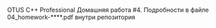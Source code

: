 OTUS C++ Professional Домашняя работа #4. 
Подробности в файле 04_homework-****.pdf внутри репозитория
